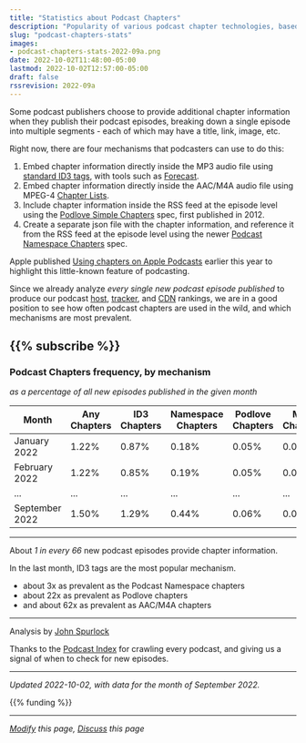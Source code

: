 ```yaml
---
title: "Statistics about Podcast Chapters"
description: "Popularity of various podcast chapter technologies, based on number of new episodes published"
slug: "podcast-chapters-stats"
images:
- podcast-chapters-stats-2022-09a.png
date: 2022-10-02T11:48:00-05:00
lastmod: 2022-10-02T12:57:00-05:00
draft: false
rssrevision: 2022-09a
---
```

Some podcast publishers choose to provide additional chapter information when they publish their podcast episodes,
breaking down a single episode into multiple segments - each of which may have a title, link, image, etc.

Right now, there are four mechanisms that podcasters can use to do this:
1. Embed chapter information directly inside the MP3 audio file using [standard ID3 tags](https://id3.org/id3v2-chapters-1.0), with tools such as [Forecast](https://overcast.fm/forecast).
2. Embed chapter information directly inside the AAC/M4A audio file using MPEG-4 [Chapter Lists](https://developer.apple.com/library/archive/documentation/QuickTime/QTFF/QTFFChap3/qtff3.html#//apple_ref/doc/uid/TP40000939-CH205-57863).
3. Include chapter information inside the RSS feed at the episode level using the [Podlove Simple Chapters](https://podlove.org/simple-chapters) spec, first published in 2012.
4. Create a separate json file with the chapter information, and reference it from the RSS feed at the episode level using the newer [Podcast Namespace Chapters](https://github.com/Podcastindex-org/podcast-namespace/blob/main/docs/1.0.md#chapters) spec.


Apple published [Using chapters on Apple Podcasts](https://podcasters.apple.com/support/2482-using-chapters-on-apple-podcasts) earlier this year to highlight this little-known feature of podcasting.

Since we already analyze _every single new podcast episode published_ to produce our podcast [host](/podcast-hosts-by-episode-share), [tracker](/podcast-trackers-by-episode-share), and [CDN](/podcast-cdns-by-episode-share) rankings, we are in a good position to see how often podcast chapters are used in the wild, and which mechanisms are most prevalent.

{{% subscribe %}}
---

### Podcast Chapters frequency, by mechanism

_as a percentage of all new episodes published in the given month_

| Month | Any Chapters  | ID3 Chapters   | Namespace Chapters | Podlove Chapters | M4A Chapters |
|----------------|-------|-------|-----------|---------|-------|
| January 2022   | 1.22% | 0.87% | 0.18%     | 0.05%   | 0.02% |
| February 2022  | 1.22% | 0.85% | 0.19%     | 0.05%   | 0.02% |
| ...            | ...   | ...   | ...       | ...     | ...   |
| September 2022 | 1.50% | 1.29% | 0.44%     | 0.06%   | 0.02% |

---

About *1 in every 66* new podcast episodes provide chapter information.

In the last month, ID3 tags are the most popular mechanism.
- about 3x as prevalent as the Podcast Namespace chapters
- about 22x as prevalent as Podlove chapters
- and about 62x as prevalent as AAC/M4A chapters

---

Analysis by [John Spurlock](https://twitter.com/johnspurlock)

Thanks to the [Podcast Index](https://podcastindex.org/) for crawling every podcast, and giving us a signal of when 
to check for new episodes.

---
*Updated 2022-10-02, with data for the month of September 2022.*

{{% funding %}}

---
*[Modify](https://github.com/skymethod/livewire-web/blob/master/content/posts/podcast-chapters-stats.md) this page, [Discuss](https://github.com/skymethod/livewire-web/discussions) this page*
